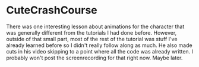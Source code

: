 # CuteCrashCourse

There was one interesting lesson about animations for the character that was generally different from the tutorials I had done before. However, outside of that small part, most of the rest of the tutorial was stuff I've already learned before so I didn't really follow along as much. He also made cuts in his video skipping to a point where all the code was already written.
I probably won't post the screenrecording for that right now. Maybe later. 